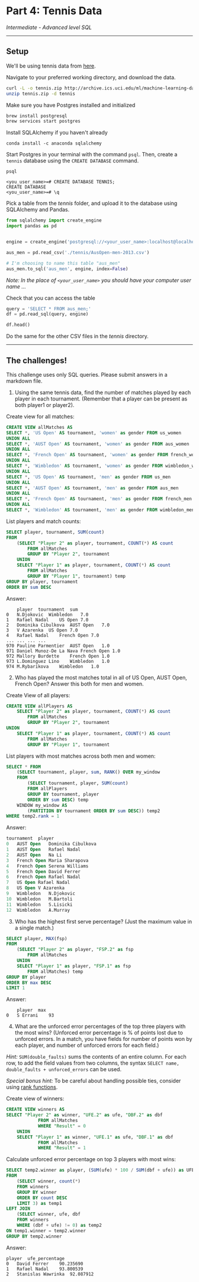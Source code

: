 # Part 4: Tennis Data

*Intermediate - Advanced level SQL*

---

## Setup

We'll be using tennis data from [here](https://archive.ics.uci.edu/ml/datasets/Tennis+Major+Tournament+Match+Statistics).

Navigate to your preferred working directory, and download the data.

```bash
curl -L -o tennis.zip http://archive.ics.uci.edu/ml/machine-learning-databases/00300/Tennis-Major-Tournaments-Match-Statistics.zip
unzip tennis.zip -d tennis
```

Make sure you have Postgres installed and initialized

```bash
brew install postgresql
brew services start postgres
```

Install SQLAlchemy if you haven't already

```
conda install -c anaconda sqlalchemy
```

Start Postgres in your terminal with the command `psql`. Then, create a `tennis` database using the `CREATE DATABASE` command.

```
psql

<you_user_name>=# CREATE DATABASE TENNIS;
CREATE DATABASE
<you_user_name>=# \q
```

Pick a table from the *tennis* folder, and upload it to the database using SQLAlchemy and Pandas.

```python
from sqlalchemy import create_engine
import pandas as pd


engine = create_engine('postgresql://<your_user_name>:localhost@localhost:5432/tennis')

aus_men = pd.read_csv('./tennis/AusOpen-men-2013.csv')

# I'm choosing to name this table "aus_men"
aus_men.to_sql('aus_men', engine, index=False)
```

*Note: In the place of `<your_user_name>` you should have your computer user name ...*

Check that you can access the table

```python
query = 'SELECT * FROM aus_men;'
df = pd.read_sql(query, engine)

df.head()
```

Do the same for the other CSV files in the *tennis* directory.

---

## The challenges!

This challenge uses only SQL queries. Please submit answers in a markdown file.

1. Using the same tennis data, find the number of matches played by
   each player in each tournament. (Remember that a player can be
   present as both player1 or player2).

Create view for all matches:
```sql
CREATE VIEW allMatches AS
SELECT *, 'US Open' AS tournament, 'women' as gender FROM us_women
UNION ALL
SELECT *, 'AUST Open' AS tournament, 'women' as gender FROM aus_women
UNION ALL
SELECT *, 'French Open' AS tournament, 'women' as gender FROM french_women
UNION ALL
SELECT *, 'Wimbledon' AS tournament, 'women' as gender FROM wimbledon_women
UNION ALL
SELECT *, 'US Open' AS tournament, 'men' as gender FROM us_men
UNION ALL
SELECT *, 'AUST Open' AS tournament, 'men' as gender FROM aus_men
UNION ALL
SELECT *, 'French Open' AS tournament, 'men' as gender FROM french_men
UNION ALL
SELECT *, 'Wimbledon' AS tournament, 'men' as gender FROM wimbledon_men
```
List players and match counts:
```sql
SELECT player, tournament, SUM(count)
FROM
    (SELECT "Player 2" as player, tournament, COUNT(*) AS count
        FROM allMatches
        GROUP BY "Player 2", tournament
    UNION
    SELECT "Player 1" as player, tournament, COUNT(*) AS count
        FROM allMatches
        GROUP BY "Player 1", tournament) temp
GROUP BY player, tournament
ORDER BY sum DESC
```
Answer:
```{python}
	player	tournament	sum
0	N.Djokovic	Wimbledon	7.0
1	Rafael Nadal	US Open	7.0
2	Dominika Cibulkova	AUST Open	7.0
3	V Azarenka	US Open	7.0
4	Rafael Nadal	French Open	7.0
...	...	...	...
970	Pauline Parmentier	AUST Open	1.0
971	Daniel Munoz-De La Nava	French Open	1.0
972	Mallory Burdette	French Open	1.0
973	L.Dominguez Lino	Wimbledon	1.0
974	M.Rybarikova	Wimbledon	1.0
```

2. Who has played the most matches total in all of US Open, AUST Open,
   French Open? Answer this both for men and women.

Create View of all players:
```sql
CREATE VIEW allPlayers AS
    SELECT "Player 2" as player, tournament, COUNT(*) AS count
        FROM allMatches
        GROUP BY "Player 2", tournament
UNION
    SELECT "Player 1" as player, tournament, COUNT(*) AS count
        FROM allMatches
        GROUP BY "Player 1", tournament
```
List players with most matches across both men and women:
```sql
SELECT * FROM
    (SELECT tournament, player, sum, RANK() OVER my_window
    FROM
        (SELECT tournament, player, SUM(count)
        FROM allPlayers
        GROUP BY tournament, player
        ORDER BY sum DESC) temp
    WINDOW my_window AS
        (PARTITION BY tournament ORDER BY sum DESC)) temp2
WHERE temp2.rank = 1
```
Answer:
```sql
tournament	player
0	AUST Open	Dominika Cibulkova
1	AUST Open	Rafael Nadal
2	AUST Open	Na Li
3	French Open	Maria Sharapova
4	French Open	Serena Williams
5	French Open	David Ferrer
6	French Open	Rafael Nadal
7	US Open	Rafael Nadal
8	US Open	V Azarenka
9	Wimbledon	N.Djokovic
10	Wimbledon	M.Bartoli
11	Wimbledon	S.Lisicki
12	Wimbledon	A.Murray
```
3. Who has the highest first serve percentage? (Just the maximum value
   in a single match.)
```sql
SELECT player, MAX(fsp)
FROM
    (SELECT "Player 2" as player, "FSP.2" as fsp
        FROM allMatches
    UNION
    SELECT "Player 1" as player, "FSP.1" as fsp
        FROM allMatches) temp
GROUP BY player
ORDER BY max DESC
LIMIT 1
```
Answer:
```
	player	max
0	S Errani	93
```

4. What are the unforced error percentages of the top three players
   with the most wins? (Unforced error percentage is % of points lost
   due to unforced errors. In a match, you have fields for number of
   points won by each player, and number of unforced errors for each
   field.)

*Hint:* `SUM(double_faults)` sums the contents of an entire column. For each row, to add the field values from two columns, the syntax `SELECT name, double_faults + unforced_errors` can be used.


*Special bonus hint:* To be careful about handling possible ties, consider using [rank functions](http://www.sql-tutorial.ru/en/book_rank_dense_rank_functions.html).

Create view of winners:
```sql
CREATE VIEW winners AS
SELECT "Player 2" as winner, "UFE.2" as ufe, "DBF.2" as dbf
            FROM allMatches
            WHERE "Result" = 0
    UNION
    SELECT "Player 1" as winner, "UFE.1" as ufe, "DBF.1" as dbf
            FROM allMatches
            WHERE "Result" = 1
```
Calculate unforced error percentage on top 3 players with most wins:
```sql
SELECT temp2.winner as player, (SUM(ufe) * 100 / SUM(dbf + ufe)) as UFE_percentage
FROM
    (SELECT winner, count(*)
    FROM winners
    GROUP BY winner
    ORDER BY count DESC
    LIMIT 3) as temp1
LEFT JOIN
    (SELECT winner, ufe, dbf
    FROM winners
    WHERE (dbf + ufe) != 0) as temp2
ON temp1.winner = temp2.winner
GROUP BY temp2.winner
```
Answer:
```{python}
player	ufe_percentage
0	David Ferrer	90.235690
1	Rafael Nadal	93.800539
2	Stanislas Wawrinka	92.087912
```
